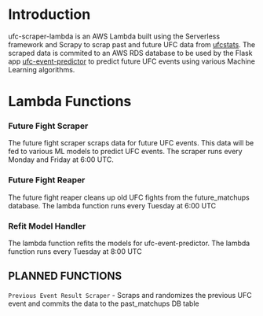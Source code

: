  # Introduction
 ufc-scraper-lambda is an AWS Lambda built using the Serverless framework and Scrapy to scrap past and future UFC data from [ufcstats](http://ufcstats.com/). The scraped data is commited to an AWS RDS database to be used by the Flask app [ufc-event-predictor](https://github.com/natebuel29/ufc-event-predictor) to predict future UFC events using various Machine Learning algorithms. 
 
 # Lambda Functions
 ### Future Fight Scraper

The future fight scraper scraps data for future UFC events. This data will be fed to various ML models to predict UFC events. The scraper runs every Monday and Friday at 6:00 UTC.

### Future Fight Reaper

The future fight reaper cleans up old UFC fights from the future_matchups database. The lambda function runs every Tuesday at 6:00 UTC

### Refit Model Handler

The lambda function refits the models for ufc-event-predictor. The lambda function runs every Tuesday at 8:00 UTC

## PLANNED FUNCTIONS

`Previous Event Result Scraper` - Scraps and randomizes the previous UFC event and commits the data to the past_matchups DB table
